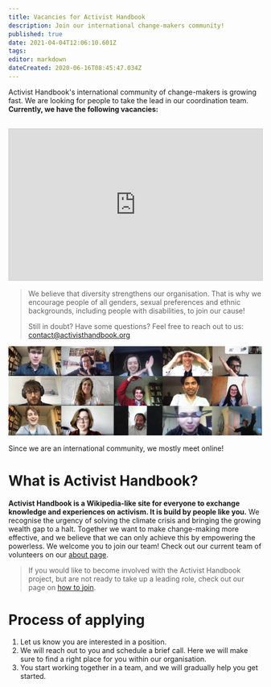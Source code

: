 ```yaml
---
title: Vacancies for Activist Handbook
description: Join our international change-makers community!
published: true
date: 2021-04-04T12:06:10.601Z
tags: 
editor: markdown
dateCreated: 2020-06-16T08:45:47.034Z
---
```


Activist Handbook's international community of change-makers is growing fast. We are looking for people to take the lead in our coordination team. **Currently, we have the following vacancies:**

<iframe class="airtable-embed" src="https://airtable.com/embed/shrwlhB02r8fij4TW?backgroundColor=purple&viewControls=off" frameborder="0" onmousewheel="" width="100%" height="300" style="background: transparent; border: 1px solid #ccc;margin-top:16px"></iframe>

> We believe that diversity strengthens our organisation. That is why we encourage people of all genders, sexual preferences and ethnic backgrounds, including people with disabilities, to join our cause!
> 
> Still in doubt? Have some questions? Feel free to reach out to us: [contact@activisthandbook.org](mailto:contact@activisthandbook.org)

![](/collage.png)

Since we are an international community, we mostly meet online!

# What is Activist Handbook?

**Activist Handbook is a Wikipedia-like site for everyone to exchange knowledge and experiences on activism. It is build by people like you.** We recognise the urgency of solving the climate crisis and bringing the growing wealth gap to a halt. Together we want to make change-making more effective, and we believe that we can only achieve this by empowering the powerless. We welcome you to join our team! Check out our current team of volunteers on our [about page](/en/about).

> If you would like to become involved with the Activist Handbook project, but are not ready to take up a leading role, check out our page on [how to join](/join).

# Process of applying

1.  Let us know you are interested in a position.
2.  We will reach out to you and schedule a brief call. Here we will make sure to find a right place for you within our organisation.
3.  You start working together in a team, and we will gradually help you get started.